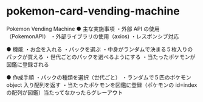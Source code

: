 # pokemon-card-vending-machine

Pokemon Vending Machine
● 主な実施事項
・外部 API の使用（PokemonAPI）
・外部ライブラリの使用（axios)
・レスポンシブ対応

● 機能
・お金を入れる
・パックを選ぶ
・中身がランダムで決まる５枚入りのパックが買える
・世代ごとのパックを選べるようにする
・当たったポケモンが図鑑に登録される

● 作成手順
・パックの種類を選択（世代ごと）
・ランダムで５匹のポケモン object 入り配列を返す
・当たったポケモンを図鑑に登録（ポケモンの id=index の配列が図鑑）当たってなかったらグレーアウト
